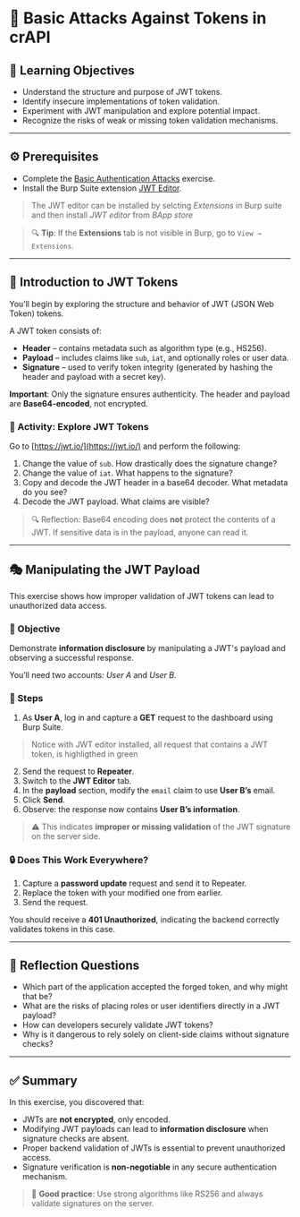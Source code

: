 # 🔐 Basic Attacks Against Tokens in crAPI

## 🧠 Learning Objectives
- Understand the structure and purpose of JWT tokens.
- Identify insecure implementations of token validation.
- Experiment with JWT manipulation and explore potential impact.
- Recognize the risks of weak or missing token validation mechanisms.

---

## ⚙️ Prerequisites

- Complete the [Basic Authentication Attacks](5_basic_Authentication_Attacks.md) exercise.
- Install the Burp Suite extension [JWT Editor](https://portswigger.net/burp/documentation/desktop/testing-workflow/session-management/jwts).  
> The JWT editor can be installed by selcting _Extensions_  in Burp suite and then install _JWT editor_ from _BApp store_

> 🔍 **Tip**: If the **Extensions** tab is not visible in Burp, go to `View → Extensions`.

---

## 📘 Introduction to JWT Tokens

You’ll begin by exploring the structure and behavior of JWT (JSON Web Token) tokens.

A JWT token consists of:
- **Header** – contains metadata such as algorithm type (e.g., HS256).
- **Payload** – includes claims like `sub`, `iat`, and optionally roles or user data.
- **Signature** – used to verify token integrity (generated by hashing the header and payload with a secret key).

**Important**: Only the signature ensures authenticity. The header and payload are **Base64-encoded**, not encrypted.

### 🧪 Activity: Explore JWT Tokens

Go to [https://jwt.io/](https://jwt.io/) and perform the following:

1. Change the value of `sub`. How drastically does the signature change?
2. Change the value of `iat`. What happens to the signature?
3. Copy and decode the JWT header in a base64 decoder. What metadata do you see?
4. Decode the JWT payload. What claims are visible?

> 🔍 Reflection: Base64 encoding does **not** protect the contents of a JWT. If sensitive data is in the payload, anyone can read it.

---

## 🎭 Manipulating the JWT Payload

This exercise shows how improper validation of JWT tokens can lead to unauthorized data access.

### 🎯 Objective
Demonstrate **information disclosure** by manipulating a JWT's payload and observing a successful response.

You’ll need two accounts: _User A_ and _User B_.

### 📌 Steps

1. As **User A**, log in and capture a **GET** request to the dashboard using Burp Suite.
> Notice with JWT editor installed, all request that contains a JWT token, is highligthed in green
2. Send the request to **Repeater**.
3. Switch to the **JWT Editor** tab.
4. In the **payload** section, modify the `email` claim to use **User B’s** email.
5. Click **Send**.
6. Observe: the response now contains **User B’s information**.

> ⚠️ This indicates **improper or missing validation** of the JWT signature on the server side.

### 🔒 Does This Work Everywhere?

1. Capture a **password update** request and send it to Repeater.
2. Replace the token with your modified one from earlier.
3. Send the request.

You should receive a **401 Unauthorized**, indicating the backend correctly validates tokens in this case.

---

## 🧠 Reflection Questions

- Which part of the application accepted the forged token, and why might that be?
- What are the risks of placing roles or user identifiers directly in a JWT payload?
- How can developers securely validate JWT tokens?
- Why is it dangerous to rely solely on client-side claims without signature checks?

---

## ✅ Summary

In this exercise, you discovered that:

- JWTs are **not encrypted**, only encoded.
- Modifying JWT payloads can lead to **information disclosure** when signature checks are absent.
- Proper backend validation of JWTs is essential to prevent unauthorized access.
- Signature verification is **non-negotiable** in any secure authentication mechanism.

> 🧪 **Good practice**: Use strong algorithms like RS256 and always validate signatures on the server.
